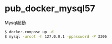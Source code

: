 # pub_docker_mysql57

Mysql起動

```bash
$ docker-compose up -d
$ mysql -uroot -h 127.0.0.1 -ppassword -P 3306
```